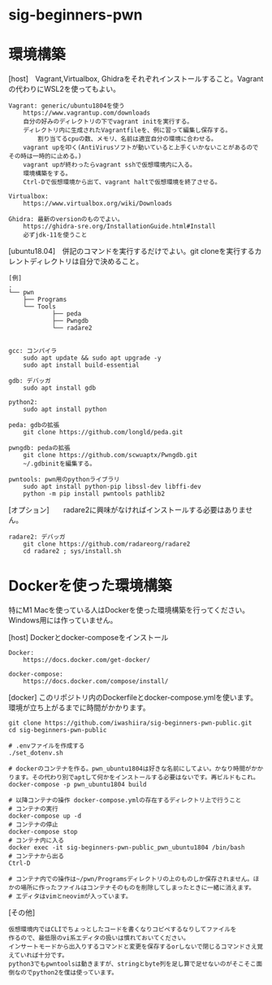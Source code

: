 # sig-beginners-pwn

# 環境構築

[host]　Vagrant,Virtualbox, Ghidraをそれぞれインストールすること。Vagrantの代わりにWSL2を使ってもよい。

	Vagrant: generic/ubuntu1804を使う
		https://www.vagrantup.com/downloads
		自分の好みのディレクトリの下でvagrant initを実行する。
		ディレクトリ内に生成されたVagrantfileを、例に習って編集し保存する。
			割り当てるcpuの数、メモリ、名前は適宜自分の環境に合わせる。
		vagrant upを叩く(AntiVirusソフトが動いていると上手くいかないことがあるのでその時は一時的に止める。)
		vagrant upが終わったらvagrant sshで仮想環境内に入る。
		環境構築をする。
		Ctrl-Dで仮想環境から出て、vagrant haltで仮想環境を終了させる。
				
	Virtualbox:
		https://www.virtualbox.org/wiki/Downloads

	Ghidra: 最新のversionのものでよい。
		https://ghidra-sre.org/InstallationGuide.html#Install
		必ずjdk-11を使うこと

[ubuntu18.04]　併記のコマンドを実行するだけでよい。git cloneを実行するカレントディレクトリは自分で決めること。

	[例]
	.
	└── pwn
    	├── Programs
    	└── Tools
        		├── peda
        		├── Pwngdb
        		└── radare2


	gcc: コンパイラ
		sudo apt update && sudo apt upgrade -y
		sudo apt install build-essential

	gdb: デバッガ	
		sudo apt install gdb

	python2:
		sudo apt install python

	peda: gdbの拡張
		git clone https://github.com/longld/peda.git

	pwngdb: pedaの拡張
		git clone https://github.com/scwuaptx/Pwngdb.git
        ~/.gdbinitを編集する。

	pwntools: pwn用のpythonライブラリ
		sudo apt install python-pip libssl-dev libffi-dev
		python -m pip install pwntools pathlib2


[オプション]　　radare2に興味がなければインストールする必要はありません。

	radare2: デバッガ
		git clone https://github.com/radareorg/radare2
		cd radare2 ; sys/install.sh


# Dockerを使った環境構築
特にM1 Macを使っている人はDockerを使った環境構築を行ってください。Windows用には作っていません。

[host] Dockerとdocker-composeをインストール

	Docker:
		https://docs.docker.com/get-docker/
	
	docker-compose:
		https://docs.docker.com/compose/install/

[docker] このリポジトリ内のDockerfileとdocker-compose.ymlを使います。環境が立ち上がるまでに時間がかかります。

	git clone https://github.com/iwashiira/sig-beginners-pwn-public.git
	cd sig-beginners-pwn-public
	
	# .envファイルを作成する
	./set_dotenv.sh
	
	# dockerのコンテナを作る。pwn_ubuntu1804は好きな名前にしてよい。かなり時間がかかります。その代わり別でaptして何かをインストールする必要はないです。再ビルドもこれ。
	docker-compose -p pwn_ubuntu1804 build
	
	# 以降コンテナの操作 docker-compose.ymlの存在するディレクトリ上で行うこと
	# コンテナの実行
	docker-compose up -d
	# コンテナの停止
	docker-compose stop
	# コンテナ内に入る
	docker exec -it sig-beginners-pwn-public_pwn_ubuntu1804 /bin/bash
	# コンテナから出る
	Ctrl-D
	
	# コンテナ内での操作は~/pwn/Programsディレクトリの上のものしか保存されません。ほかの場所に作ったファイルはコンテナそのものを削除してしまったときに一緒に消えます。
	# エディタはvimとneovimが入っています。

[その他]

	仮想環境内ではCLIでちょっとしたコードを書くなりコピペするなりしてファイルを
	作るので、最低限のvi系エディタの扱いは慣れておいてください。
	インサートモードから出入りするコマンドと変更を保存するorしないで閉じるコマンドさえ覚えていれば十分です。
	python3でもpwntoolsは動きますが、stringとbyte列を足し算で足せないのがそこそこ面倒なのでpython2を僕は使っています。
